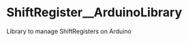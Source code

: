 ShiftRegister__ArduinoLibrary
=============================

Library to manage ShiftRegisters on Arduino
